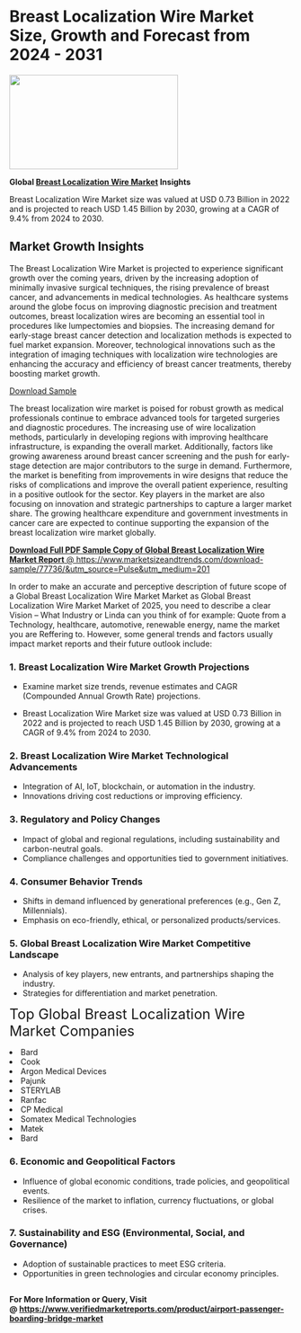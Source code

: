 <H1>Breast Localization Wire Market Size, Growth and Forecast from 2024 - 2031</H1><img class="aligncenter size-medium wp-image-584254" src="https://thirdeyenews.in/wp-content/uploads/2024/09/Global-Market-Research-300x168.jpeg" alt="" width="300" height="168" /><p><strong>Global&nbsp;<a href="https://www.marketsizeandtrends.com/download-sample/77736/&amp;utm_source=Pulse&amp;utm_medium=201">Breast Localization Wire Market</a> Insights</strong></p><p>Breast Localization Wire Market size was valued at USD 0.73 Billion in 2022 and is projected to reach USD 1.45 Billion by 2030, growing at a CAGR of 9.4% from 2024 to 2030.</p><p><h2>Market Growth Insights</h2> <p>The Breast Localization Wire Market is projected to experience significant growth over the coming years, driven by the increasing adoption of minimally invasive surgical techniques, the rising prevalence of breast cancer, and advancements in medical technologies. As healthcare systems around the globe focus on improving diagnostic precision and treatment outcomes, breast localization wires are becoming an essential tool in procedures like lumpectomies and biopsies. The increasing demand for early-stage breast cancer detection and localization methods is expected to fuel market expansion. Moreover, technological innovations such as the integration of imaging techniques with localization wire technologies are enhancing the accuracy and efficiency of breast cancer treatments, thereby boosting market growth.</p> <p><a href="#">Download Sample</a></p> <p>The breast localization wire market is poised for robust growth as medical professionals continue to embrace advanced tools for targeted surgeries and diagnostic procedures. The increasing use of wire localization methods, particularly in developing regions with improving healthcare infrastructure, is expanding the overall market. Additionally, factors like growing awareness around breast cancer screening and the push for early-stage detection are major contributors to the surge in demand. Furthermore, the market is benefiting from improvements in wire designs that reduce the risks of complications and improve the overall patient experience, resulting in a positive outlook for the sector. Key players in the market are also focusing on innovation and strategic partnerships to capture a larger market share. The growing healthcare expenditure and government investments in cancer care are expected to continue supporting the expansion of the breast localization wire market globally.</p> <p><a href="#"></p><p><span class=""><strong>Download Full PDF Sample Copy of Global Breast Localization Wire Market Report</strong> @ <a href="https://www.marketsizeandtrends.com/download-sample/77736/&amp;utm_source=Pulse&amp;utm_medium=201" target="_blank">https://www.marketsizeandtrends.com/download-sample/77736/&amp;utm_source=Pulse&amp;utm_medium=201</a></span></p><p>In order to make an accurate and perceptive description of future scope of a Global&nbsp;Breast Localization Wire Market Market as Global&nbsp;Breast Localization Wire Market Market of 2025, you need to describe a clear Vision &ndash; What Industry or Linda can you think of for example: Quote from a Technology, healthcare, automotive, renewable energy, name the market you are Reffering to. However, some general trends and factors usually impact market reports and their future outlook include:</p><h3>1.&nbsp;<strong>Breast Localization Wire Market Growth Projections</strong></h3><ul><li>Examine market size trends, revenue estimates and CAGR (Compounded Annual Growth Rate) projections.</li><li><p>Breast Localization Wire Market size was valued at USD 0.73 Billion in 2022 and is projected to reach USD 1.45 Billion by 2030, growing at a CAGR of 9.4% from 2024 to 2030.</p></li></ul><h3>2.&nbsp;<strong>Breast Localization Wire Market Technological Advancements</strong></h3><ul><li>Integration of AI, IoT, blockchain, or automation in the industry.</li><li>Innovations driving cost reductions or improving efficiency.</li></ul><h3>3.&nbsp;<strong>Regulatory and Policy Changes</strong></h3><ul><li>Impact of global and regional regulations, including sustainability and carbon-neutral goals.</li><li>Compliance challenges and opportunities tied to government initiatives.</li></ul><h3>4.&nbsp;<strong>Consumer Behavior Trends</strong></h3><ul><li>Shifts in demand influenced by generational preferences (e.g., Gen Z, Millennials).</li><li>Emphasis on eco-friendly, ethical, or personalized products/services.</li></ul><h3>5.&nbsp;<strong>Global Breast Localization Wire Market Competitive Landscape</strong></h3><ul><li>Analysis of key players, new entrants, and partnerships shaping the industry.</li><li>Strategies for differentiation and market penetration.</li></ul><p data-pm-slice="1 1 []"><span style="color: inherit; font-family: inherit; font-size: 25px;">Top Global Breast Localization Wire Market Companies</span></p><div class="" data-test-id=""><p><li>Bard</li><li> Cook</li><li> Argon Medical Devices</li><li> Pajunk</li><li> STERYLAB</li><li> Ranfac</li><li> CP Medical</li><li> Somatex Medical Technologies</li><li> Matek</li><li> Bard</li></p></div><h3>6.&nbsp;<strong>Economic and Geopolitical Factors</strong></h3><ul><li>Influence of global economic conditions, trade policies, and geopolitical events.</li><li>Resilience of the market to inflation, currency fluctuations, or global crises.</li></ul><h3>7.&nbsp;<strong>Sustainability and ESG (Environmental, Social, and Governance)</strong></h3><ul><li>Adoption of sustainable practices to meet ESG criteria.</li><li>Opportunities in green technologies and circular economy principles.</li></ul><h2><strong style="font-size: 14px;">For More Information or Query, Visit @&nbsp;</strong><a style="background-color: #ffffff; font-size: 14px;" href="https://www.marketsizeandtrends.com/report/breast-localization-wire-market/" target="_blank">https://www.verifiedmarketreports.com/product/airport-passenger-boarding-bridge-market</a></h2>

